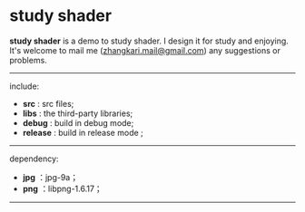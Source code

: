 # study shader

**study shader** is a demo to study shader. I design it for study and enjoying.   
It's welcome to mail me (zhangkari.mail@gmail.com) any suggestions or problems.

-------------
include:  
- **src**     : src files;    
- **libs**    : the third-party libraries;    
- **debug**   :  build in debug mode;    
- **release** : build in release mode ;    

----------------------
 dependency:   
- **jpg**     ：jpg-9a；   
- **png**     ：libpng-1.6.17；   

-------------------


